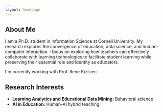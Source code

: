 ```yaml
---
layout: homepage
---
```


## About Me

I am a Ph.D. student in Information Science at Cornell University. My research explores the convergence of education, data science, and human-computer interaction. I focus on exploring how teachers can effectively collaborate with learning technologies to facilitate student learning while preserving their essential role and identity as educators.

I'm currently working with Prof. Rene Kizilcec.

## Research Interests

- **Learning Analytics and Educational Data Mining:** Behavioral science
- **AI in Education:** Human-AI hybrid teaching

<!---
## News

- **[Feb. 2020]** TODO

{% include_relative _includes/publications.md %}

{% include_relative _includes/services.md %}
--->